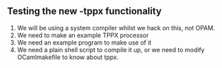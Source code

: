 Testing the new -tppx functionality
-----------------------------------

1. We will be using a system compiler whilst we hack on this, not OPAM.
2. We need to make an example TPPX processor
3. We need an example program to make use of it
4. We need a plain shell script to compile it up, or we need to modify OCamlmakefile to know about tppx.

